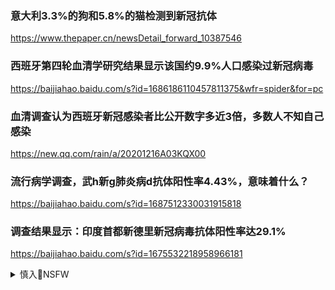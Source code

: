 ### 意大利3.3%的狗和5.8%的猫检测到新冠抗体
https://www.thepaper.cn/newsDetail_forward_10387546

### 西班牙第四轮血清学研究结果显示该国约9.9%人口感染过新冠病毒
https://baijiahao.baidu.com/s?id=1686186110457811375&wfr=spider&for=pc

### 血清调查认为西班牙新冠感染者比公开数字多近3倍，多数人不知自己感染
https://new.qq.com/rain/a/20201216A03KQX00

### 流行病学调查，武h新g肺炎病d抗体阳性率4.43%，意味着什么？
https://baijiahao.baidu.com/s?id=1687512330031915818

### 调查结果显示：印度首都新德里新冠病毒抗体阳性率达29.1%
https://baijiahao.baidu.com/s?id=1675532218958966181

<details><summary>慎入🔞NSFW</summary>

Not Safe For Work
<img src="https://upload.wikimedia.org/wikipedia/commons/thumb/d/d3/Biohazard_Symbol_Specification.png/210px-Biohazard_Symbol_Specification.png">

<details><summary><b>风险自理Use At Your Own Risk🈲</summary>

### 余少镭：郭大侠的下场，也是所有“大侠”的下场
https://2newcenturynet.blogspot.com/2021/01/blog-post_7.html

郭解的粉丝也给力，有时候郭解跟人有过节，他自己还没出手，粉丝团就暗地里替他解决了。

元朔二年，汉武帝颁发了著名的《迁茂陵令》，要求各地富豪集中搬迁到茂陵居住。茂陵就在今天陕西咸阳兴平市，当时是汉皇陵集中的地方。汉武帝为什么要搞这么大型的拆迁，想打造一个茂陵新区吗？不是，主要是因为当时财z吃紧，朝廷要割酒菜了。

### zg秘查病d起y严k他人研究 王y表态愿启z美对话
https://www.boxun.com/news/gb/intl/2021/01/202101030735.shtml

法国『世界报』报道，那座矿洞就是zg科学y武h病d研究sP4研究s石zl小组从蝙蝠身上取样的矿洞。2012年，在那座矿井工作的6名矿工在布满蝙蝠粪的矿井里工作两个星期，感染了一种肺炎病d，其中四人不治死去，2019新冠疫情爆发后，科学家们惊异地发现，7年多前通关z发生的病毒与2019新冠病毒有惊人的相似之处。

</details>
</details>
